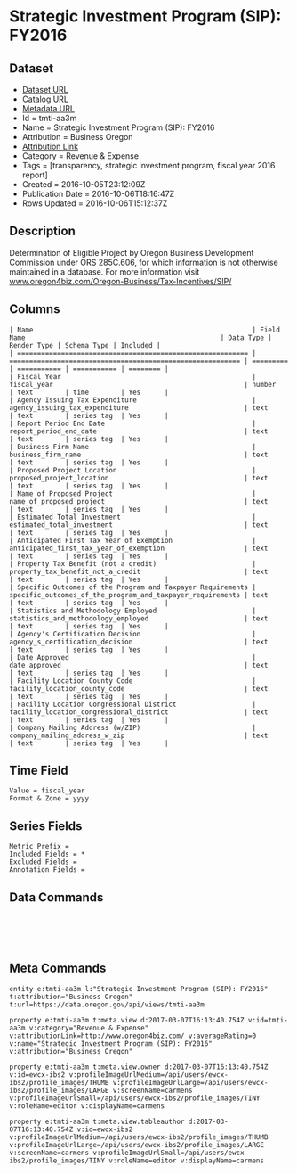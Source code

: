 # Strategic Investment Program (SIP): FY2016

## Dataset

* [Dataset URL](https://data.oregon.gov/api/views/tmti-aa3m/rows.json?max_rows=100)
* [Catalog URL](https://catalog.data.gov/dataset/strategic-investment-program-sip-fy2016)
* [Metadata URL](https://data.oregon.gov/api/views/tmti-aa3m)
* Id = tmti-aa3m
* Name = Strategic Investment Program (SIP): FY2016
* Attribution = Business Oregon
* [Attribution Link](http://www.oregon4biz.com/)
* Category = Revenue & Expense
* Tags = [transparency, strategic investment program, fiscal year 2016 report]
* Created = 2016-10-05T23:12:09Z
* Publication Date = 2016-10-06T18:16:47Z
* Rows Updated = 2016-10-06T15:12:37Z

## Description

Determination of Eligible Project by Oregon Business Development Commission under ORS 285C.606, for which information is not otherwise maintained in a database. For more information visit www.oregon4biz.com/Oregon-Business/Tax-Incentives/SIP/

## Columns

```ls
| Name                                                       | Field Name                                                 | Data Type | Render Type | Schema Type | Included | 
| ========================================================== | ========================================================== | ========= | =========== | =========== | ======== | 
| Fiscal Year                                                | fiscal_year                                                | number    | text        | time        | Yes      | 
| Agency Issuing Tax Expenditure                             | agency_issuing_tax_expenditure                             | text      | text        | series tag  | Yes      | 
| Report Period End Date                                     | report_period_end_date                                     | text      | text        | series tag  | Yes      | 
| Business Firm Name                                         | business_firm_name                                         | text      | text        | series tag  | Yes      | 
| Proposed Project Location                                  | proposed_project_location                                  | text      | text        | series tag  | Yes      | 
| Name of Proposed Project                                   | name_of_proposed_project                                   | text      | text        | series tag  | Yes      | 
| Estimated Total Investment                                 | estimated_total_investment                                 | text      | text        | series tag  | Yes      | 
| Anticipated First Tax Year of Exemption                    | anticipated_first_tax_year_of_exemption                    | text      | text        | series tag  | Yes      | 
| Property Tax Benefit (not a credit)                        | property_tax_benefit_not_a_credit                          | text      | text        | series tag  | Yes      | 
| Specific Outcomes of the Program and Taxpayer Requirements | specific_outcomes_of_the_program_and_taxpayer_requirements | text      | text        | series tag  | Yes      | 
| Statistics and Methodology Employed                        | statistics_and_methodology_employed                        | text      | text        | series tag  | Yes      | 
| Agency's Certification Decision                            | agency_s_certification_decision                            | text      | text        | series tag  | Yes      | 
| Date Approved                                              | date_approved                                              | text      | text        | series tag  | Yes      | 
| Facility Location County Code                              | facility_location_county_code                              | text      | text        | series tag  | Yes      | 
| Facility Location Congressional District                   | facility_location_congressional_district                   | text      | text        | series tag  | Yes      | 
| Company Mailing Address (w/ZIP)                            | company_mailing_address_w_zip                              | text      | text        | series tag  | Yes      | 
```

## Time Field

```ls
Value = fiscal_year
Format & Zone = yyyy
```

## Series Fields

```ls
Metric Prefix = 
Included Fields = *
Excluded Fields = 
Annotation Fields = 
```

## Data Commands

```ls





```

## Meta Commands

```ls
entity e:tmti-aa3m l:"Strategic Investment Program (SIP): FY2016" t:attribution="Business Oregon" t:url=https://data.oregon.gov/api/views/tmti-aa3m

property e:tmti-aa3m t:meta.view d:2017-03-07T16:13:40.754Z v:id=tmti-aa3m v:category="Revenue & Expense" v:attributionLink=http://www.oregon4biz.com/ v:averageRating=0 v:name="Strategic Investment Program (SIP): FY2016" v:attribution="Business Oregon"

property e:tmti-aa3m t:meta.view.owner d:2017-03-07T16:13:40.754Z v:id=ewcx-ibs2 v:profileImageUrlMedium=/api/users/ewcx-ibs2/profile_images/THUMB v:profileImageUrlLarge=/api/users/ewcx-ibs2/profile_images/LARGE v:screenName=carmens v:profileImageUrlSmall=/api/users/ewcx-ibs2/profile_images/TINY v:roleName=editor v:displayName=carmens

property e:tmti-aa3m t:meta.view.tableauthor d:2017-03-07T16:13:40.754Z v:id=ewcx-ibs2 v:profileImageUrlMedium=/api/users/ewcx-ibs2/profile_images/THUMB v:profileImageUrlLarge=/api/users/ewcx-ibs2/profile_images/LARGE v:screenName=carmens v:profileImageUrlSmall=/api/users/ewcx-ibs2/profile_images/TINY v:roleName=editor v:displayName=carmens
```